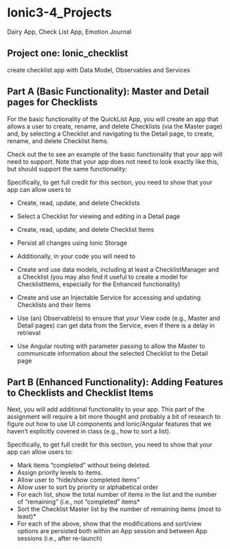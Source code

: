 # Ionic3-4_Projects
Dairy App, Check List App, Emotion Journal

## Project one: Ionic_checklist
create checklist app with Data Model, Observables and Services
## Part A (Basic Functionality): Master and Detail pages for Checklists
For the basic functionality of the QuickList App, you will create an app that allows a user to create, rename, and delete Checklists (via the Master page) and, by selecting a Checklist and navigating to the Detail page, to create, rename, and delete Checklist Items.

Check out the to see an example of the basic functionality that your app will need to support. Note that your app does not need to look exactly like this, but should support the same functionality:

Specifically, to get full credit for this section, you need to show that your app can allow users to

* Create, read, update, and delete Checklists
* Select a Checklist for viewing and editing in a Detail page
* Create, read, update, and delete Checklist Items
* Persist all changes using Ionic Storage
* Additionally, in your code you will need to

* Create and use data models, including at least a ChecklistManager and a Checklist (you may also find it useful to create a model for ChecklistItems, especially for the Enhanced functionality)
* Create and use an Injectable Service for accessing and updating Checklists and their Items
* Use (an) Observable(s) to ensure that your View code (e.g., Master and Detail pages) can get data from the Service, even if there is a delay in retrieval
* Use Angular routing with parameter passing to allow the Master to communicate information about the selected Checklist to the Detail page

## Part B (Enhanced Functionality): Adding Features to Checklists and Checklist Items
Next, you will add additional functionality to your app. This part of the assignment will require a bit more thought and probably a bit of research to figure out how to use UI components and Ionic/Angular features that we haven’t explicitly covered in class (e.g., how to sort a list).

Specifically, to get full credit for this section, you need to show that your app can allow users to:

* Mark items “completed” without being deleted. 
* Assign priority levels to items.
* Allow user to “hide/show completed items”
* Allow user to sort by priority or alphabetical order
* For each list, show the total number of items in the list and the number of “remaining” (i.e., not “completed” items*
* Sort the Checklist Master list by the number of remaining items (most to least)*
* For each of the above, show that the modifications and sort/view options are persisted both within an App session and between App sessions (i.e., after re-launch)
